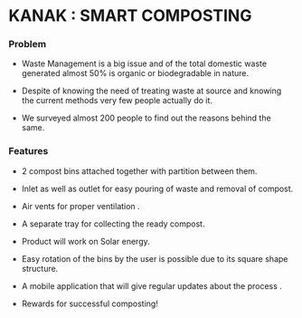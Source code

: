 # KANAK : SMART COMPOSTING

### Problem
* Waste Management is a big issue and of the total domestic waste generated almost 50% is organic or biodegradable in nature.

* Despite of knowing the need of treating waste at source and knowing the current methods very few people actually do it.

* We surveyed almost 200 people to find out the reasons behind the same.

### Features

* 2 compost bins attached together with partition between them.

* Inlet as well as outlet for easy pouring of waste and removal of compost.

* Air vents for proper ventilation .

* A separate tray for collecting the ready compost.

* Product will work on Solar energy.

* Easy rotation of the bins by the user is possible due to its square shape structure.

* A mobile application that will give regular updates about the process .

* Rewards for successful composting!
